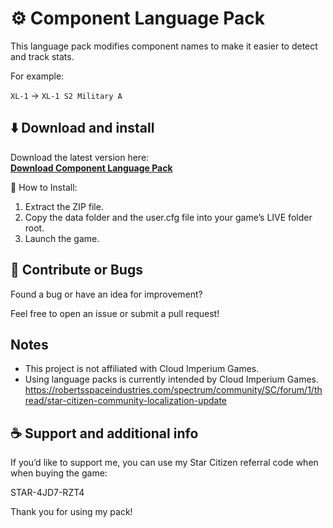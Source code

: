 # ⚙️ Component Language Pack

This language pack modifies component names to make it easier to detect and track stats.

For example:

`XL-1` → `XL-1 S2 Military A`

## ⬇️ Download and install

Download the latest version here:  
[**Download Component Language Pack**](https://github.com/ExoAE/ScCompLangPack/archive/refs/heads/main.zip)

🔧 How to Install:

1. Extract the ZIP file.
2. Copy the data folder and the user.cfg file into your game’s LIVE folder root.
3. Launch the game.

## 🚧 Contribute or Bugs

Found a bug or have an idea for improvement?

Feel free to open an issue or submit a pull request!

## Notes

- This project is not affiliated with Cloud Imperium Games.
- Using language packs is currently intended by Cloud Imperium Games. 
https://robertsspaceindustries.com/spectrum/community/SC/forum/1/thread/star-citizen-community-localization-update

## ☕ Support and additional info

If you’d like to support me, you can use my Star Citizen referral code when when buying the game:

STAR-4JD7-RZT4

Thank you for using my pack!
